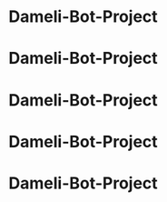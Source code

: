# Dameli-Bot-Project
# Dameli-Bot-Project
# Dameli-Bot-Project
# Dameli-Bot-Project
# Dameli-Bot-Project
